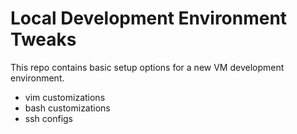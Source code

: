 # Local Development Environment Tweaks
This repo contains basic setup options for a new VM development environment.
- vim customizations
- bash customizations
- ssh configs
